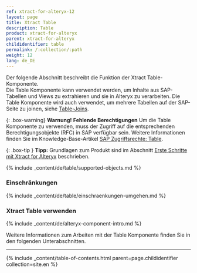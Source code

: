 ```yaml
---
ref: xtract-for-alteryx-12
layout: page
title: Xtract Table
description: Table
product: xtract-for-alteryx
parent: xtract-for-alteryx
childidentifier: table
permalink: /:collection/:path
weight: 12
lang: de_DE
---
```


Der folgende Abschnitt beschreibt die Funktion der Xtract Table-Komponente. <br>
Die Table Komponente kann verwendet werden, um Inhalte aus SAP-Tabellen und Views zu extrahieren und sie in Alteryx zu verarbeiten.
Die Table Komponente wird auch verwendet, um mehrere Tabellen auf der SAP-Seite zu joinen, siehe [Table-Joins](./table/table-joins).<br> 


{: .box-warning}
**Warnung!** **Fehlende Berechtigungen**
Um die Table Komponente zu verwenden, muss der Zugriff auf die entsprechenden Berechtigungsobjekte (RFC) in SAP verfügbar sein. 
Weitere Informationen finden Sie im Knowledge-Base-Artikel [SAP Zugriffsrechte: Table](https://kb.theobald-software.com/sap/authority-objects-sap-user-rights#table).

{: .box-tip }
**Tipp:** Grundlagen zum Produkt sind im Abschnitt [Erste Schritte mit Xtract for Alteryx](./erste-schritte) beschrieben.


{% include _content/de/table/supported-objects.md %}

### Einschränkungen
{% include _content/de/table/einschraenkungen-umgehen.md  %}


### Xtract Table verwenden

{% include _content/de/alteryx-component-intro.md %}


Weitere Informationen zum Arbeiten mit der Table Komponente finden Sie in den folgenden Unterabschnitten.

---

{% include _content/table-of-contents.html parent=page.childidentifier collection=site.en %}